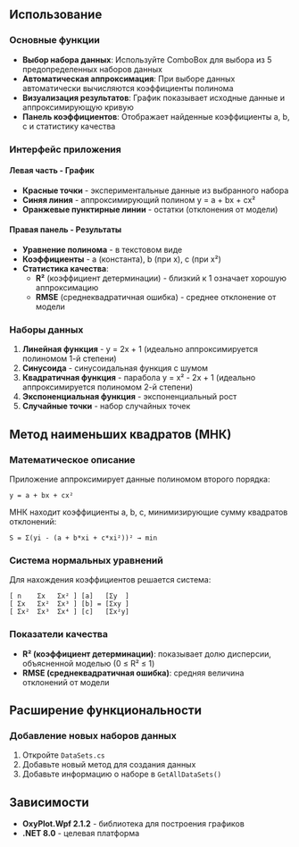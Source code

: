## Использование

### Основные функции
- **Выбор набора данных**: Используйте ComboBox для выбора из 5 предопределенных наборов данных
- **Автоматическая аппроксимация**: При выборе данных автоматически вычисляются коэффициенты полинома
- **Визуализация результатов**: График показывает исходные данные и аппроксимирующую кривую
- **Панель коэффициентов**: Отображает найденные коэффициенты a, b, c и статистику качества

### Интерфейс приложения

#### Левая часть - График
- **Красные точки** - экспериментальные данные из выбранного набора
- **Синяя линия** - аппроксимирующий полином y = a + bx + cx²
- **Оранжевые пунктирные линии** - остатки (отклонения от модели)

#### Правая панель - Результаты
- **Уравнение полинома** - в текстовом виде
- **Коэффициенты** - a (константа), b (при x), c (при x²)
- **Статистика качества**:
  - **R²** (коэффициент детерминации) - близкий к 1 означает хорошую аппроксимацию
  - **RMSE** (среднеквадратичная ошибка) - среднее отклонение от модели

### Наборы данных
1. **Линейная функция** - y = 2x + 1 (идеально аппроксимируется полиномом 1-й степени)
2. **Синусоида** - синусоидальная функция с шумом
3. **Квадратичная функция** - парабола y = x² - 2x + 1 (идеально аппроксимируется полиномом 2-й степени)
4. **Экспоненциальная функция** - экспоненциальный рост
5. **Случайные точки** - набор случайных точек

## Метод наименьших квадратов (МНК)

### Математическое описание
Приложение аппроксимирует данные полиномом второго порядка:
```
y = a + bx + cx²
```

МНК находит коэффициенты a, b, c, минимизирующие сумму квадратов отклонений:
```
S = Σ(yi - (a + b*xi + c*xi²))² → min
```

### Система нормальных уравнений
Для нахождения коэффициентов решается система:
```
[ n    Σx   Σx² ] [a]   [Σy  ]
[ Σx   Σx²  Σx³ ] [b] = [Σxy ]
[ Σx²  Σx³  Σx⁴ ] [c]   [Σx²y]
```

### Показатели качества
- **R² (коэффициент детерминации)**: показывает долю дисперсии, объясненной моделью (0 ≤ R² ≤ 1)
- **RMSE (среднеквадратичная ошибка)**: средняя величина отклонений от модели

## Расширение функциональности

### Добавление новых наборов данных
1. Откройте `DataSets.cs`
2. Добавьте новый метод для создания данных
3. Добавьте информацию о наборе в `GetAllDataSets()`


## Зависимости
- **OxyPlot.Wpf 2.1.2** - библиотека для построения графиков
- **.NET 8.0** - целевая платформа
